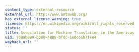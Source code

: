```yaml
---
content_type: external-resource
external_url: http://www.amtaweb.org/
has_external_license_warning: true
license: https://en.wikipedia.org/wiki/All_rights_reserved
status: ''
title: Association for Machine Translation in the Americas
uid: 7689b089-b580-4808-bfdc-1e0c66b7fee4
wayback_url: ''
---
```

